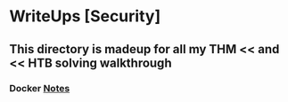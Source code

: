 # WriteUps [Security]
## This directory is madeup for all my THM &lt;&lt; and &lt;&lt; HTB solving walkthrough
### Docker [Notes](Notes_folder/docker_thm.md)

